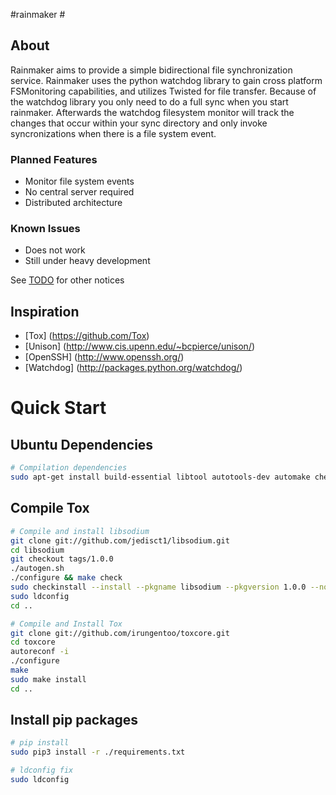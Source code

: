 #rainmaker #

## About ##

Rainmaker aims to provide a simple bidirectional file synchronization service. Rainmaker uses the python watchdog library to gain cross platform FSMonitoring capabilities, and utilizes Twisted for file transfer. Because of the watchdog library you only need to do a full sync when you start rainmaker. Afterwards the watchdog filesystem monitor will track the changes that occur within your sync directory and only invoke syncronizations when there is a file system event.

### Planned Features ###

* Monitor file system events
* No central server required
* Distributed architecture

### Known Issues ###

* Does not work
* Still under heavy development


See [TODO](TODO.md) for other notices

## Inspiration ##

* [Tox] (https://github.com/Tox)
* [Unison] (http://www.cis.upenn.edu/~bcpierce/unison/)
* [OpenSSH] (http://www.openssh.org/)
* [Watchdog] (http://packages.python.org/watchdog/)


# Quick Start #

## Ubuntu Dependencies ##

```bash
# Compilation dependencies
sudo apt-get install build-essential libtool autotools-dev automake checkinstall check git yasm
```

## Compile Tox ##

```bash
# Compile and install libsodium
git clone git://github.com/jedisct1/libsodium.git
cd libsodium
git checkout tags/1.0.0
./autogen.sh
./configure && make check
sudo checkinstall --install --pkgname libsodium --pkgversion 1.0.0 --nodoc
sudo ldconfig
cd ..

# Compile and Install Tox
git clone git://github.com/irungentoo/toxcore.git
cd toxcore
autoreconf -i
./configure
make
sudo make install
cd ..

```

## Install pip packages ##
```bash
# pip install
sudo pip3 install -r ./requirements.txt

# ldconfig fix
sudo ldconfig

```

